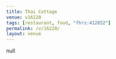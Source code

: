 ```yaml
---
title: Thai Cottage
venue: v16220
tags: [restaurant, food, "fhrs:412852"]
permalink: /v/16220/
layout: venue
---
```

null
